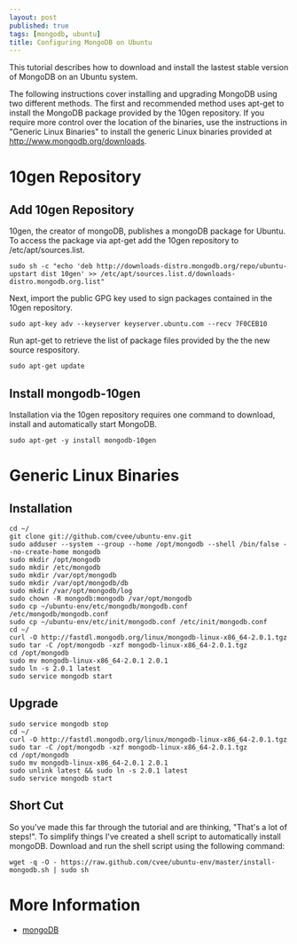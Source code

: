 ```yaml
---
layout: post
published: true
tags: [mongodb, ubuntu]
title: Configuring MongoDB on Ubuntu
---
```


This tutorial describes how to download and install the lastest stable version of MongoDB on an Ubuntu system.

The following instructions cover installing and upgrading MongoDB using two different methods. The first and recommended method uses apt-get to install the MongoDB package provided by the 10gen repository. If you require more control over the location of the binaries, use the instructions in "Generic Linux Binaries" to install the generic Linux binaries provided at http://www.mongodb.org/downloads.

# 10gen Repository

## Add 10gen Repository

10gen, the creator of mongoDB, publishes a mongoDB package for Ubuntu. To access the package via apt-get add the 10gen repository to /etc/apt/sources.list.

    sudo sh -c "echo 'deb http://downloads-distro.mongodb.org/repo/ubuntu-upstart dist 10gen' >> /etc/apt/sources.list.d/downloads-distro.mongodb.org.list"

Next, import the public GPG key used to sign packages contained in the 10gen repository.

    sudo apt-key adv --keyserver keyserver.ubuntu.com --recv 7F0CEB10

Run apt-get to retrieve the list of package files provided by the the new source respository.

    sudo apt-get update

## Install mongodb-10gen

Installation via the 10gen repository requires one command to download, install and automatically start MongoDB.

    sudo apt-get -y install mongodb-10gen

# Generic Linux Binaries

## Installation

    cd ~/
    git clone git://github.com/cvee/ubuntu-env.git
    sudo adduser --system --group --home /opt/mongodb --shell /bin/false --no-create-home mongodb
    sudo mkdir /opt/mongodb
    sudo mkdir /etc/mongodb
    sudo mkdir /var/opt/mongodb
    sudo mkdir /var/opt/mongodb/db
    sudo mkdir /var/opt/mongodb/log
    sudo chown -R mongodb:mongodb /var/opt/mongodb
    sudo cp ~/ubuntu-env/etc/mongodb/mongodb.conf /etc/mongodb/mongodb.conf
    sudo cp ~/ubuntu-env/etc/init/mongodb.conf /etc/init/mongodb.conf
    cd ~/
    curl -O http://fastdl.mongodb.org/linux/mongodb-linux-x86_64-2.0.1.tgz
    sudo tar -C /opt/mongodb -xzf mongodb-linux-x86_64-2.0.1.tgz
    cd /opt/mongodb
    sudo mv mongodb-linux-x86_64-2.0.1 2.0.1
    sudo ln -s 2.0.1 latest
    sudo service mongodb start

## Upgrade

    sudo service mongodb stop
    cd ~/
    curl -O http://fastdl.mongodb.org/linux/mongodb-linux-x86_64-2.0.1.tgz
    sudo tar -C /opt/mongodb -xzf mongodb-linux-x86_64-2.0.1.tgz
    cd /opt/mongodb
    sudo mv mongodb-linux-x86_64-2.0.1 2.0.1
    sudo unlink latest && sudo ln -s 2.0.1 latest
    sudo service mongodb start

## Short Cut

So you've made this far through the tutorial and are thinking, "That's a lot of steps!". To simplify things I've created a shell script to automatically install mongoDB. Download and run the shell script using the following command:

    wget -q -O - https://raw.github.com/cvee/ubuntu-env/master/install-mongodb.sh | sudo sh

# More Information

* [mongoDB](http://www.mongodb.org/)

